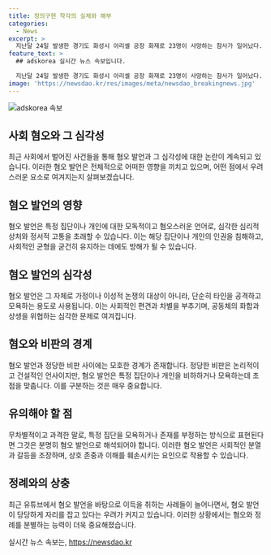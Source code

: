 ```yaml
---
title: 정의구현 착각의 실체와 해부
categories:
  - News
excerpt: >
  지난달 24일 발생한 경기도 화성시 아리셀 공장 화재로 23명이 사망하는 참사가 일어났다. 이러한 비참한 사건에도 불구하고, 사망자들의 신원을 확인하는 데 어려움이 있었고, 중국 동포인 사망자들에 대한 혐오적인 댓글들이 온라인에서 등장했다. 뿐만 아니라 최근 서울 시청역에서 벌어진 교통사고 역시 마찬가지였는데, 운전자나 사건 관련자들에 대한 혐오적인 언어가 난무했다. 최근 유튜브를 통한 혐오 유포로 더욱 우려스러운 문제가 대두되고 있는데, 혐오와 비판을 분리하는 것이 중요하다. 지난 주말에는 르노코리아와 가수 임영웅을 둘러싼 혐오 논란으로 사회적 논란이 일었다.  이러한 상황에서 무차별적이고 과격한 언어로 특정 집단을 비하하거나 부정하면 그것은 혐오가 될 수 있다.
feature_text: >
  ## adskorea 실시간 뉴스 속보입니다.

  지난달 24일 발생한 경기도 화성시 아리셀 공장 화재로 23명이 사망하는 참사가 일어났다. 이러한 비참한 사건에도 불구하고, 사망자들의 신원을 확인하는 데 어려움이 있었고, 중국 동포인 사망자들에 대한 혐오적인 댓글들이 온라인에서 등장했다. 뿐만 아니라 최근 서울 시청역에서 벌어진 교통사고 역시 마찬가지였는데, 운전자나 사건 관련자들에 대한 혐오적인 언어가 난무했다. 최근 유튜브를 통한 혐오 유포로 더욱 우려스러운 문제가 대두되고 있는데, 혐오와 비판을 분리하는 것이 중요하다. 지난 주말에는 르노코리아와 가수 임영웅을 둘러싼 혐오 논란으로 사회적 논란이 일었다.  이러한 상황에서 무차별적이고 과격한 언어로 특정 집단을 비하하거나 부정하면 그것은 혐오가 될 수 있다.
image: 'https://newsdao.kr/res/images/meta/newsdao_breakingnews.jpg'
---
```


<p><img src="https://newsdao.kr/res/images/meta/newsdao_breakingnews.jpg" alt="adskorea 속보" /></p>

<h2 data-ke-size="size26">사회 혐오와 그 심각성</h2>

<p data-ke-size="size16">최근 사회에서 벌어진 사건들을 통해 혐오 발언과 그 심각성에 대한 논란이 계속되고 있습니다. 이러한 혐오 발언은 전체적으로 어떠한 영향을 끼치고 있으며, 어떤 점에서 우려스러운 요소로 여겨지는지 살펴보겠습니다.</p>

<h2 data-ke-size="size26"><b>혐오 발언의 영향</b></h2>

<p data-ke-size="size16">혐오 발언은 특정 집단이나 개인에 대한 모독적이고 혐오스러운 언어로, 심각한 심리적 상처와 정서적 고통을 초래할 수 있습니다. 이는 해당 집단이나 개인의 인권을 침해하고, 사회적인 균형을 굳건히 유지하는 데에도 방해가 될 수 있습니다.</p>

<h2 data-ke-size="size26"><b>혐오 발언의 심각성</b></h2>

<p data-ke-size="size16">혐오 발언은 그 자체로 가정이나 이성적 논쟁의 대상이 아니라, 단순히 타인을 공격하고 모욕하는 용도로 사용됩니다. 이는 사회적인 편견과 차별을 부추기며, 공동체의 화합과 상생을 위협하는 심각한 문제로 여겨집니다.</p>

<h2 data-ke-size="size26">혐오와 비판의 경계</h2>

<p data-ke-size="size16">혐오 발언과 정당한 비판 사이에는 모호한 경계가 존재합니다. 정당한 비판은 논리적이고 건설적인 언사이지만, 혐오 발언은 특정 집단이나 개인을 비하하거나 모욕하는데 초점을 맞춥니다. 이를 구분하는 것은 매우 중요합니다.</p>

<h2 data-ke-size="size26">유의해야 할 점</h2>

<p data-ke-size="size16">무차별적이고 과격한 말로, 특정 집단을 모욕하거나 존재를 부정하는 방식으로 표현된다면 그것은 분명히 혐오 발언으로 해석되어야 합니다. 이러한 혐오 발언은 사회적인 분열과 갈등을 조장하며, 상호 존중과 이해를 훼손시키는 요인으로 작용할 수 있습니다.</p>

<h2 data-ke-size="size26">정례와의 상충</h2>

<p data-ke-size="size16">최근 유튜브에서 혐오 발언을 바탕으로 이득을 취하는 사례들이 늘어나면서, 혐오 발언이 당당하게 자리를 잡고 있다는 우려가 커지고 있습니다. 이러한 상황에서는 혐오와 정례를 분별하는 능력이 더욱 중요해졌습니다.</p>
실시간 뉴스 속보는, <a href="https://newsdao.kr" rel="dofollow">https://newsdao.kr</a>


